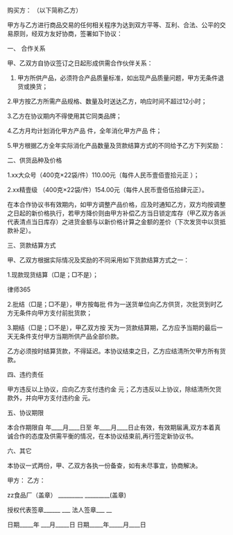
 购买方：                                    （以下简称乙方）


甲方与乙方进行商品交易的任何相关程序为达到双方平等、互利、合法、公平的交易原则，经双方友好协商，签署如下协议：

一、 合作关系

甲、乙双方自协议签订之日起形成供需合作伙伴关系：

1. 甲方所供产品，必须符合产品质量标准，如出现产品质量问题，甲方无条件退货或换货；

2.甲方按乙方所需产品规格、数量及时送达乙方，响应时间不超过12小时；

3.乙方在协议期内不得使用其它同类品牌；

4.乙方月均计划消化甲方产品            件，全年消化甲方产品            件；

5.甲方根据乙方全年实际消化产品数量及货款结算方式的不同给予乙方下列奖励：

二、供货品种及价格

1.xx大众号（400克×22袋/件）110.00元（每件人民币壹佰壹拾元正  ）；

2.xx精壹级  （400克×22袋/件）154.00元（每件人民币壹佰伍拾肆元正）。

在本合作协议书有效期内，如甲方调整产品价格，应及时通知乙方，双方均按调整之日起的新价格执行，若甲方降价则由甲方补偿乙方当日锁定库存（甲乙双方各派代表清点当日库存）之进货金额与以新价格计算之金额的差价（下次发货中以货抵款补足）。

三、货款结算方式

甲、乙双方根据实际情况及奖励的不同采用如下货款结算方式之一：

1.现款现货结算（□是；□不是）；





 
律师365






2.批结（□是；□不是），甲方按每批     件为一送货单位向乙方供货，次批货到时乙方无条件向甲方支付前批货款；



3.期结（□是；□不是），甲乙双方按    天为一货款结算期，乙方应予当期的最后一天无条件支付甲方当期所供产品全部价款。



乙方必须按时结算货款，不得延迟。本协议结束之日，乙方应结清所欠甲方所有货款。



四、违约责任



甲方违反以上协议，应向乙方支付违约金            元；乙方违反以上协议，除结清所欠货款外，并向甲方支付违约金            元。



五、协议期限



本合作期限自      年____月____日至      年____月____日止有效，有效期届满,双方本着真诚合作的态度及供需平衡的情况，在本协议结束前,再行签定新协议书。



六、其它



                                                                                      

本协议一式两份，甲、乙双方各执一份备查，如有未尽事宜，协商解决。



甲方：                                       乙方：



zz食品厂（盖章）                     _________    _________(盖章) 





授权代表签章______  ___                      法人签章___          __



日期_____年 ___月_____日                     日期_____年_____月____日



 


 

 
 
 
 
 
  


  
 

  


  


  
 
 
 
 

